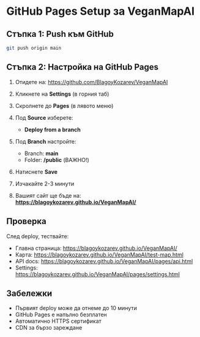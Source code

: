 # GitHub Pages Setup за VeganMapAI

## Стъпка 1: Push към GitHub
```bash
git push origin main
```

## Стъпка 2: Настройка на GitHub Pages

1. Отидете на: https://github.com/BlagoyKozarev/VeganMapAI

2. Кликнете на **Settings** (в горния таб)

3. Скролнете до **Pages** (в лявото меню)

4. Под **Source** изберете:
   - **Deploy from a branch**
   
5. Под **Branch** настройте:
   - Branch: **main**
   - Folder: **/public** (ВАЖНО!)
   
6. Натиснете **Save**

7. Изчакайте 2-3 минути

8. Вашият сайт ще бъде на:
   **https://blagoykozarev.github.io/VeganMapAI/**

## Проверка

След deploy, тествайте:
- Главна страница: https://blagoykozarev.github.io/VeganMapAI/
- Карта: https://blagoykozarev.github.io/VeganMapAI/test-map.html
- API docs: https://blagoykozarev.github.io/VeganMapAI/pages/api.html
- Settings: https://blagoykozarev.github.io/VeganMapAI/pages/settings.html

## Забележки
- Първият deploy може да отнеме до 10 минути
- GitHub Pages е напълно безплатен
- Автоматично HTTPS сертификат
- CDN за бързо зареждане